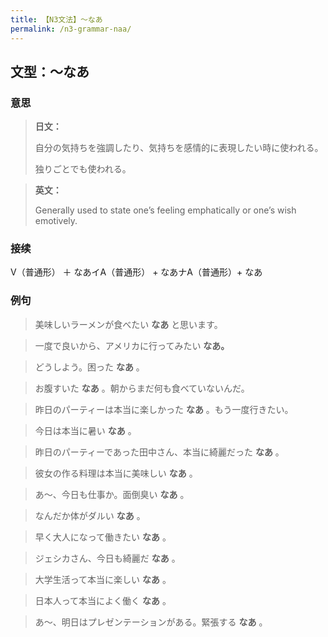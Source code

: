 ```yaml
---
title: 【N3文法】〜なあ
permalink: /n3-grammar-naa/
---
```


## 文型：〜なあ

### 意思

> **日文：**
> 
> 自分の気持ちを強調したり、気持ちを感情的に表現したい時に使われる。
> 
> 独りごとでも使われる。


> **英文：**
> 
> Generally used to state one’s feeling emphatically or one’s wish emotively.


### 接续

V（普通形） ＋ なあイA（普通形） + なあナA（普通形）+ なあ

### 例句

> 美味しいラーメンが食べたい **なあ** と思います。

> 一度で良いから、アメリカに行ってみたい **なあ。**

> どうしよう。困った **なあ** 。

> お腹すいた **なあ** 。朝からまだ何も食べていないんだ。

> 昨日のパーティーは本当に楽しかった **なあ** 。もう一度行きたい。

> 今日は本当に暑い **なあ** 。

> 昨日のパーティーであった田中さん、本当に綺麗だった **なあ** 。

> 彼女の作る料理は本当に美味しい **なあ** 。

> あ〜、今日も仕事か。面倒臭い **なあ** 。

> なんだか体がダルい **なあ** 。

> 早く大人になって働きたい **なあ** 。

> ジェシカさん、今日も綺麗だ **なあ** 。

> 大学生活って本当に楽しい **なあ** 。

> 日本人って本当によく働く **なあ** 。

> あ〜、明日はプレゼンテーションがある。緊張する **なあ** 。

